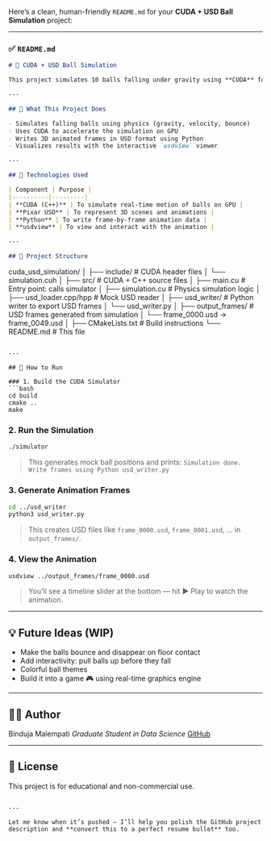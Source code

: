 Here’s a clean, human-friendly `README.md` for your **CUDA + USD Ball Simulation** project:

---

### ✅ `README.md`

```markdown
# 🎯 CUDA + USD Ball Simulation

This project simulates 10 balls falling under gravity using **CUDA** for high-performance parallel processing and exports the animation using **Pixar's USD (Universal Scene Description)** format. It produces animated 3D scenes that can be viewed in `usdview`.

---

## 📌 What This Project Does

- Simulates falling balls using physics (gravity, velocity, bounce)
- Uses CUDA to accelerate the simulation on GPU
- Writes 3D animated frames in USD format using Python
- Visualizes results with the interactive `usdview` viewer

---

## 🧰 Technologies Used

| Component | Purpose |
|----------|---------|
| **CUDA (C++)** | To simulate real-time motion of balls on GPU |
| **Pixar USD** | To represent 3D scenes and animations |
| **Python** | To write frame-by-frame animation data |
| **usdview** | To view and interact with the animation |

---

## 📂 Project Structure

```

cuda\_usd\_simulation/
│
├── include/                # CUDA header files
│   └── simulation.cuh
│
├── src/                    # CUDA + C++ source files
│   ├── main.cu             # Entry point: calls simulator
│   ├── simulation.cu       # Physics simulation logic
│   ├── usd\_loader.cpp/hpp  # Mock USD reader
│
├── usd\_writer/             # Python writer to export USD frames
│   └── usd\_writer.py
│
├── output\_frames/          # USD frames generated from simulation
│   └── frame\_0000.usd → frame\_0049.usd
│
├── CMakeLists.txt          # Build instructions
└── README.md               # This file

````

---

## 🚀 How to Run

### 1. Build the CUDA Simulator
```bash
cd build
cmake ..
make
````

### 2. Run the Simulation

```bash
./simulator
```

> This generates mock ball positions and prints:
> `Simulation done. Write frames using Python usd_writer.py`

### 3. Generate Animation Frames

```bash
cd ../usd_writer
python3 usd_writer.py
```

> This creates USD files like `frame_0000.usd`, `frame_0001.usd`, ... in `output_frames/`.

### 4. View the Animation

```bash
usdview ../output_frames/frame_0000.usd
```

> You’ll see a timeline slider at the bottom — hit ▶️ Play to watch the animation.

---

## 💡 Future Ideas (WIP)

* Make the balls bounce and disappear on floor contact
* Add interactivity: pull balls up before they fall
* Colorful ball themes
* Build it into a game 🎮 using real-time graphics engine

---

## 👩‍💻 Author

Binduja Malempati
*Graduate Student in Data Science*
[GitHub](https://github.com/bindujamalempati)

---

## 🌟 License

This project is for educational and non-commercial use.

```

---

Let me know when it’s pushed – I’ll help you polish the GitHub project description and **convert this to a perfect resume bullet** too.
```
